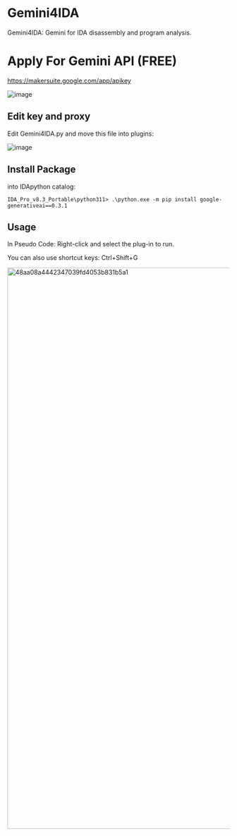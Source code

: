 # Gemini4IDA
Gemini4IDA: Gemini for IDA disassembly and program analysis.

# Apply For Gemini API (FREE)

https://makersuite.google.com/app/apikey

![image](https://github.com/10cks/Gemini4IDA/assets/47177550/d4aebebe-15c3-404f-adb9-1d0b9bcf447a)

## Edit key and proxy

Edit Gemini4IDA.py and move this file into plugins:

![image](https://github.com/10cks/Gemini4IDA/assets/47177550/7e14c06b-ee63-43d8-8b2e-9b3433549522)


## Install Package

into IDApython catalog:

```
IDA_Pro_v8.3_Portable\python311> .\python.exe -m pip install google-generativeai==0.3.1
```

## Usage

In Pseudo Code: Right-click and select the plug-in to run.

You can also use shortcut keys: Ctrl+Shift+G

<img width="1272" alt="48aa08a4442347039fd4053b831b5a1" src="https://github.com/10cks/Gemini4IDA/assets/47177550/4bd96468-735a-4168-9a89-e95819c65673">
